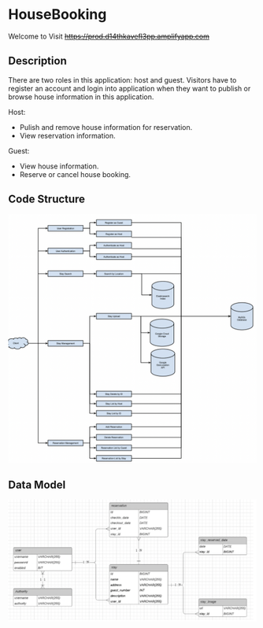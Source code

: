 # HouseBooking

Welcome to Visit ~~https://prod.d14thkavefl3pp.amplifyapp.com~~

## Description

There are two roles in this application: host and guest. Visitors have to register an account and login into application when they want to publish or browse house information in this application.

Host:

- Pulish and remove house information for reservation.
- View reservation information.

Guest:

- View house information.
- Reserve or cancel house booking.


## Code Structure

![code structure](./imgs/codestructure.png)



## Data Model

![Data Model](./imgs/DataModel.png)





